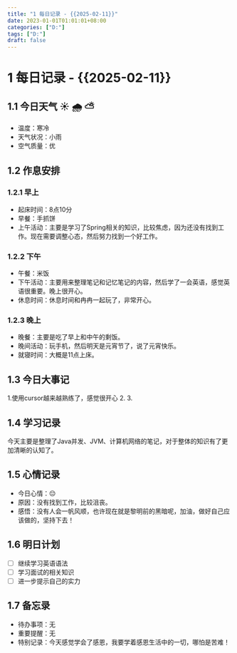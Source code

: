 ```yaml
---
title: "1 每日记录 - {{2025-02-11}}"
date: 2023-01-01T01:01:01+08:00
categories: ["D:"]
tags: ["D:"]
draft: false
---
```

# 1 每日记录 - {{2025-02-11}}

## 1.1 今日天气 ☀️ 🌧️ ⛅

- 温度：寒冷
- 天气状况：小雨
- 空气质量：优

## 1.2 作息安排

### 1.2.1 早上

- 起床时间：8点10分
- 早餐：手抓饼
- 上午活动：主要是学习了Spring相关的知识，比较焦虑，因为还没有找到工作。现在需要调整心态，然后努力找到一个好工作。

### 1.2.2 下午

- 午餐：米饭
- 下午活动：主要用来整理笔记和记忆笔记的内容，然后学了一会英语，感觉英语很重要。晚上很开心。
- 休息时间：休息时间和冉冉一起玩了，非常开心。

### 1.2.3 晚上

- 晚餐：主要是吃了早上和中午的剩饭。
- 晚间活动：玩手机，然后明天是元宵节了，说了元宵快乐。
- 就寝时间：大概是11点上床。

## 1.3 今日大事记

1.使用cursor越来越熟练了，感觉很开心
2.
3.

## 1.4 学习记录

今天主要是整理了Java并发、JVM、计算机网络的笔记，对于整体的知识有了更加清晰的认知了。
## 1.5 心情记录

- 今日心情：😔 
- 原因：没有找到工作，比较沮丧。
- 感悟：没有人会一帆风顺，也许现在就是黎明前的黑暗呢，加油，做好自己应该做的，坚持下去！

## 1.6 明日计划

- [ ] 继续学习英语语法
- [ ] 学习面试的相关知识
- [ ] 进一步提示自己的实力

## 1.7 备忘录

- 待办事项：无
- 重要提醒：无
- 特别记录：今天感觉学会了感恩，我要学着感恩生活中的一切，哪怕是苦难！

